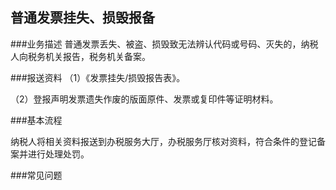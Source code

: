 ## 普通发票挂失、损毁报备

###业务描述
    普通发票丢失、被盗、损毁致无法辨认代码或号码、灭失的，纳税人向税务机关报告，税务机关备案。




###报送资料
（1）《发票挂失/损毁报告表》。

（2）登报声明发票遗失作废的版面原件、发票或复印件等证明材料。





###基本流程

 纳税人将相关资料报送到办税服务大厅，办税服务厅核对资料，符合条件的登记备案并进行处理处罚。



###常见问题





